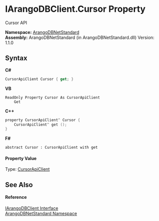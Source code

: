 # IArangoDBClient.Cursor Property 
 

Cursor API

**Namespace:**&nbsp;<a href="069489ce-b545-4054-943a-23b806da64e9">ArangoDBNetStandard</a><br />**Assembly:**&nbsp;ArangoDBNetStandard (in ArangoDBNetStandard.dll) Version: 1.1.0

## Syntax

**C#**<br />
``` C#
CursorApiClient Cursor { get; }
```

**VB**<br />
``` VB
ReadOnly Property Cursor As CursorApiClient
	Get
```

**C++**<br />
``` C++
property CursorApiClient^ Cursor {
	CursorApiClient^ get ();
}
```

**F#**<br />
``` F#
abstract Cursor : CursorApiClient with get

```


#### Property Value
Type: <a href="8249fa6c-3e6b-265e-1aac-b60225906232">CursorApiClient</a>

## See Also


#### Reference
<a href="f1dfcddb-16e2-4d32-96b6-9aba6dc06578">IArangoDBClient Interface</a><br /><a href="069489ce-b545-4054-943a-23b806da64e9">ArangoDBNetStandard Namespace</a><br />